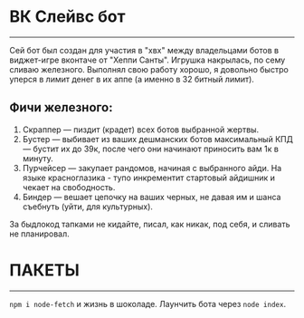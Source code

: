 # ВК Слейвс бот
-------------------------------------------------
Сей бот был создан для участия в "хвх" между владельцами ботов в виджет-игре вконтаче от "Хеппи Санты". Игрушка накрылась, по сему сливаю железного. Выполнял свою работу хорошо, я довольно быстро уперся в лимит денег в их аппе (а именно в 32 битный лимит).

Фичи железного:
-----------------
1. Скраппер — пиздит (крадет) всех ботов выбранной жертвы. 
2. Бустер — выбивает из ваших дешманских ботов максимальный КПД — бустит их до 39к, после чего они начинают приносить вам 1к в минуту.
3. Пурчейсер — закупает рандомов, начиная с выбранного айди. На языке красноглазика - тупо инкрементит стартовый айдишник и чекает на свободность.
4. Биндер — вешает цепочку на ваших черных, не давая им и шанса съебнуть (уйти, для культурных). 

За быдлокод тапками не кидайте, писал, как никак, под себя, и сливать не планировал.


# ПАКЕТЫ
-----------------------
```npm i node-fetch``` и жизнь в шоколаде. 
Лаунчить бота через ``` node index ```. 
